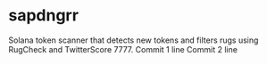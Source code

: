 # sapdngrr
Solana token scanner that detects new tokens and filters rugs using RugCheck and TwitterScore 7777.
Commit 1 line
Commit 2 line
